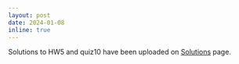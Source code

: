 ```yaml
---
layout: post
date: 2024-01-08
inline: true
---
```


Solutions to HW5 and quiz10 have been uploaded on [Solutions](/solutions/) page.
